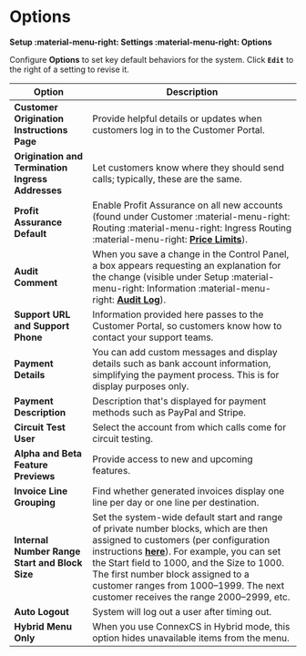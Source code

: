 # Options

**Setup :material-menu-right: Settings :material-menu-right: Options**

Configure **Options** to set key default behaviors for the system. Click **`Edit`** to the right of a setting to revise it.

|Option|Description|
|---|---|
|**Customer Origination Instructions Page**|Provide helpful details or updates when customers log in to the Customer Portal.|
|**Origination and Termination Ingress Addresses**|Let customers know where they should send calls; typically, these are the same.|
|**Profit Assurance Default**|Enable Profit Assurance on all new accounts (found under Customer :material-menu-right: Routing :material-menu-right: Ingress Routing :material-menu-right: [**Price Limits**](https://docs.connexcs.com/customer/routing/#price-limits)).|
|**Audit Comment**|When you save a change in the Control Panel, a box appears requesting an explanation for the change (visible under Setup :material-menu-right: Information :material-menu-right: [**Audit Log**](https://docs.connexcs.com/setup/information/audit-log/)).|
|**Support URL and Support Phone**|Information provided here passes to the Customer Portal, so customers know how to contact your support teams.|
|**Payment Details**|You can add custom messages and display details such as bank account information, simplifying the payment process. This is for display purposes only.|
|**Payment Description**|Description that's displayed for payment methods such as PayPal and Stripe. |
|**Circuit Test User**|Select the account from which calls come for circuit testing.|
|**Alpha and Beta Feature Previews**|Provide access to new and upcoming features.|
|**Invoice Line Grouping**|Find whether generated invoices display one line per day or one line per destination.|
|**Internal Number Range Start and Block Size**|Set the system-wide default start and range of private number blocks, which are then assigned to customers (per configuration instructions **[here](https://docs.connexcs.com/customer/main/#internal-number-block)**). For example, you can set the Start field to 1000, and the Size to 1000. The first number block assigned to a customer ranges from 1000–1999. The next customer receives the range 2000–2999, etc.|
|**Auto Logout**|System will log out a user after timing out.|
|**Hybrid Menu Only**|When you use ConnexCS in Hybrid mode, this option hides unavailable items from the menu.|